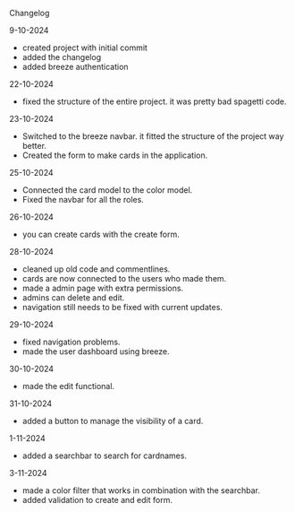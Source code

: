 Changelog

9-10-2024
- created project with initial commit
- added the changelog
- added breeze authentication

22-10-2024

- fixed the structure of the entire project. it was pretty bad spagetti code.

23-10-2024
- Switched to the breeze navbar. it fitted the structure of the project way better.
- Created the form to make cards in the application.

25-10-2024
- Connected the card model to the color model.
- Fixed the navbar for all the roles.

26-10-2024

- you can create cards with the create form.

28-10-2024

- cleaned up old code and commentlines.
- cards are now connected to the users who made them.
- made a admin page with extra permissions.
- admins can delete and edit.
- navigation still needs to be fixed with current updates.

29-10-2024

- fixed navigation problems.
- made the user dashboard using breeze.

30-10-2024

- made the edit functional.

31-10-2024

- added a button to manage the visibility of a card.

1-11-2024
- added a searchbar to search for cardnames.

3-11-2024

- made a color filter that works in combination with the searchbar.
- added validation to create and edit form.




